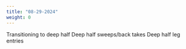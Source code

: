 ```yaml
---
title: "08-29-2024"
weight: 0
---
```


Transitioning to deep half
Deep half sweeps/back takes
Deep half leg entries


